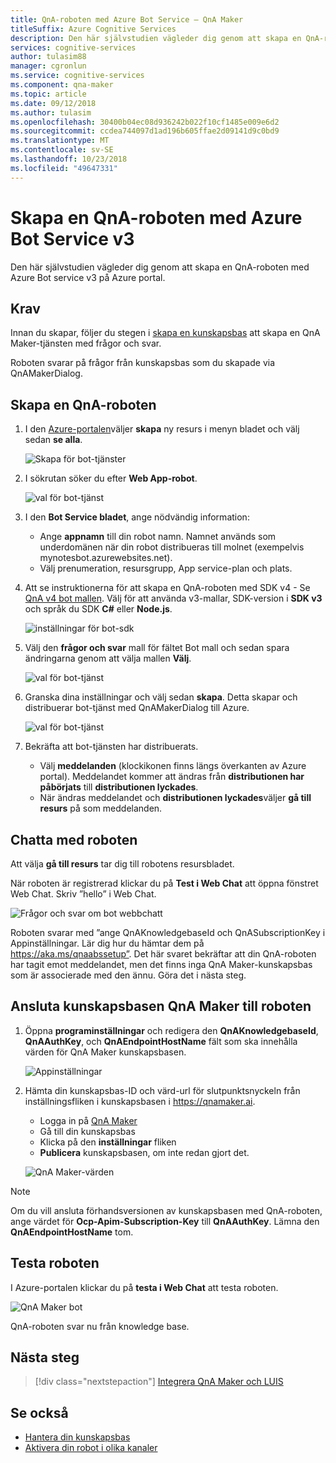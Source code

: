 ```yaml
---
title: QnA-roboten med Azure Bot Service – QnA Maker
titleSuffix: Azure Cognitive Services
description: Den här självstudien vägleder dig genom att skapa en QnA-roboten med Azure Bot service v3 på Azure portal.
services: cognitive-services
author: tulasim88
manager: cgronlun
ms.service: cognitive-services
ms.component: qna-maker
ms.topic: article
ms.date: 09/12/2018
ms.author: tulasim
ms.openlocfilehash: 30400b04ec08d936242b022f10cf1485e009e6d2
ms.sourcegitcommit: ccdea744097d1ad196b605ffae2d09141d9c0bd9
ms.translationtype: MT
ms.contentlocale: sv-SE
ms.lasthandoff: 10/23/2018
ms.locfileid: "49647331"
---
```

# <a name="create-a-qna-bot-with-azure-bot-service-v3"></a>Skapa en QnA-roboten med Azure Bot Service v3
Den här självstudien vägleder dig genom att skapa en QnA-roboten med Azure Bot service v3 på Azure portal.

## <a name="prerequisite"></a>Krav
Innan du skapar, följer du stegen i [skapa en kunskapsbas](../How-To/create-knowledge-base.md) att skapa en QnA Maker-tjänsten med frågor och svar.

Roboten svarar på frågor från kunskapsbas som du skapade via QnAMakerDialog.

## <a name="create-a-qna-bot"></a>Skapa en QnA-roboten
1. I den [Azure-portalen](https://portal.azure.com)väljer **skapa** ny resurs i menyn bladet och välj sedan **se alla**.

    ![Skapa för bot-tjänster](../media/qnamaker-tutorials-create-bot/bot-service-creation.png)

2. I sökrutan söker du efter **Web App-robot**.

    ![val för bot-tjänst](../media/qnamaker-tutorials-create-bot/bot-service-selection.png)

3. I den **Bot Service bladet**, ange nödvändig information:

    - Ange **appnamn** till din robot namn. Namnet används som underdomänen när din robot distribueras till molnet (exempelvis mynotesbot.azurewebsites.net).
    - Välj prenumeration, resursgrupp, App service-plan och plats.

4. Att se instruktionerna för att skapa en QnA-roboten med SDK v4 - Se [QnA v4 bot mallen](https://aka.ms/qna-bot-v4). Välj för att använda v3-mallar, SDK-version i **SDK v3** och språk du SDK **C#** eller **Node.js**.

    ![inställningar för bot-sdk](../media/qnamaker-tutorials-create-bot/bot-v3.png)

5. Välj den **frågor och svar** mall för fältet Bot mall och sedan spara ändringarna genom att välja mallen **Välj**.

    ![val för bot-tjänst](../media/qnamaker-tutorials-create-bot/bot-v3-template.png)

6. Granska dina inställningar och välj sedan **skapa**. Detta skapar och distribuerar bot-tjänst med QnAMakerDialog till Azure.

    ![val för bot-tjänst](../media/qnamaker-tutorials-create-bot/bot-blade-settings-v3.png)

7. Bekräfta att bot-tjänsten har distribuerats.

    - Välj **meddelanden** (klockikonen finns längs överkanten av Azure portal). Meddelandet kommer att ändras från **distributionen har påbörjats** till **distributionen lyckades**.
    - När ändras meddelandet och **distributionen lyckades**väljer **gå till resurs** på som meddelanden.

## <a name="chat-with-the-bot"></a>Chatta med roboten
Att välja **gå till resurs** tar dig till robotens resursbladet.

När roboten är registrerad klickar du på **Test i Web Chat** att öppna fönstret Web Chat. Skriv ”hello” i Web Chat.

![Frågor och svar om bot webbchatt](../media/qnamaker-tutorials-create-bot/qna-bot-web-chat.PNG)

Roboten svarar med ”ange QnAKnowledgebaseId och QnASubscriptionKey i Appinställningar. Lär dig hur du hämtar dem på https://aka.ms/qnaabssetup”. Det här svaret bekräftar att din QnA-roboten har tagit emot meddelandet, men det finns inga QnA Maker-kunskapsbas som är associerade med den ännu. Göra det i nästa steg.

## <a name="connect-your-qna-maker-knowledge-base-to-the-bot"></a>Ansluta kunskapsbasen QnA Maker till roboten

1. Öppna **programinställningar** och redigera den **QnAKnowledgebaseId**, **QnAAuthKey**, och **QnAEndpointHostName** fält som ska innehålla värden för QnA Maker kunskapsbasen.

    ![Appinställningar](../media/qnamaker-tutorials-create-bot/application-settings.PNG)

2. Hämta din kunskapsbas-ID och värd-url för slutpunktsnyckeln från inställningsfliken i kunskapsbasen i https://qnamaker.ai.
    - Logga in på [QnA Maker](https://qnamaker.ai)
    - Gå till din kunskapsbas
    - Klicka på den **inställningar** fliken
    - **Publicera** kunskapsbasen, om inte redan gjort det.

    ![QnA Maker-värden](../media/qnamaker-tutorials-create-bot/qnamaker-settings-kbid-key.PNG)

> [!NOTE]
> Om du vill ansluta förhandsversionen av kunskapsbasen med QnA-roboten, ange värdet för **Ocp-Apim-Subscription-Key** till **QnAAuthKey**. Lämna den **QnAEndpointHostName** tom.

## <a name="test-the-bot"></a>Testa roboten
I Azure-portalen klickar du på **testa i Web Chat** att testa roboten. 

![QnA Maker bot](../media/qnamaker-tutorials-create-bot/qna-bot-web-chat-response.PNG)

QnA-roboten svar nu från knowledge base.

## <a name="next-steps"></a>Nästa steg

> [!div class="nextstepaction"]
> [Integrera QnA Maker och LUIS](./integrate-qnamaker-luis.md)

## <a name="see-also"></a>Se också

- [Hantera din kunskapsbas](https://qnamaker.ai)
- [Aktivera din robot i olika kanaler](https://docs.microsoft.com/azure/bot-service/bot-service-manage-channels)
